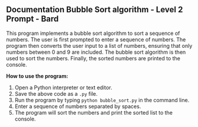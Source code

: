 ## Documentation Bubble Sort algorithm - Level 2 Prompt - Bard

This program implements a bubble sort algorithm to sort a sequence of numbers. The user is first prompted to enter a sequence of numbers. The program then converts the user input to a list of numbers, ensuring that only numbers between 0 and 9 are included. The bubble sort algorithm is then used to sort the numbers. Finally, the sorted numbers are printed to the console.

**How to use the program:**

1. Open a Python interpreter or text editor.
2. Save the above code as a `.py` file.
3. Run the program by typing `python bubble_sort.py` in the command line.
4. Enter a sequence of numbers separated by spaces.
5. The program will sort the numbers and print the sorted list to the console.